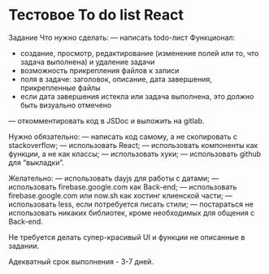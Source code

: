 # Тестовое To do list React

Задание
Что нужно сделать:
— написать todo-лист
  Функционал:
  - создание, просмотр, редактирование (изменение полей или то, что задача выполнена) и     удаление задачи
  - возможность прикрепления файлов к записи
  - поля в задаче: заголовок, описание, дата завершения, прикрепленные файлы
  - если дата завершения истекла или задача выполнена, это должно быть визуально отмечено 
  
— откомментировать код в JSDoc и выложить на gitlab.

Нужно обязательно:
— написать код самому,  а не скопировать с stackoverflow;
— использовать React;
— использовать компоненты как функции, а не как классы;
— использовать хуки;
— использовать github для “выкладки”.

Желательно:
— использовать dayjs для работы с датами;
— использовать firebase.google.com как Back-end;
— использовать firebase.google.com или now.sh как хостинг клиенской части;
— использовать less, если потребуется писать стили;
— постараться не использовать никаких библиотек, кроме необходимых для общения с Back-end.

Не требуется делать супер-красивый UI и функции не описанные в задании.

Адекватный срок выполнения - 3-7 дней.
